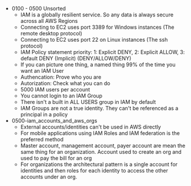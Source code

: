 * 0100 - 0500 Unsorted
    * IAM is a globally resilient service. So any data is always secure across all AWS Regions
    * Connecting to EC2 uses port 3389 for Windows instances (The remote desktop protocol)
    * Connecting to EC2 uses port 22 on Linux instances (The ssh protocol)
    * IAM Policy statement priority: 1: Explicit DENY, 2: Explicit ALLOW, 3: default DENY (Implicit) (DENY/ALLOW/DENY)
    * If you can picture one thing, a named thing 99% of the time you want an IAM User
    * Authencation: Prove who you are
    * Autorization: Check what you can do
    * 5000 IAM users per account
    * You cannot login to an IAM Group
    * There isn't a built in ALL USERS group in IAM by default
    * IAM Groups are not a true identity. They can't be referenced as a principal in a policy
* 0500-iam_accounts_and_aws_orgs
    * External accounts/identities can't be used in AWS directly
    * For mobile applications using IAM Roles and IAM federation is the preferred method
    * Master account, management account, payer account are mean the same thing for an organization. Account used to create an org and used to pay the bill for an org
    * For organizations the architectural pattern is a single account for identities and then roles for each identity to access the other accounts under an org.

